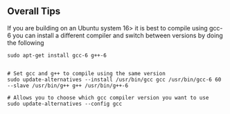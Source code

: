 ## Overall Tips

If you are building on an Ubuntu system 16> it is best to compile using gcc-6 you can install a different compiler and switch between versions by doing the following

```
sudo apt-get install gcc-6 g++-6


# Set gcc and g++ to compile using the same version
sudo update-alternatives --install /usr/bin/gcc gcc /usr/bin/gcc-6 60 --slave /usr/bin/g++ g++ /usr/bin/g++-6

# Allows you to choose which gcc compiler version you want to use
sudo update-alternatives --config gcc
```
